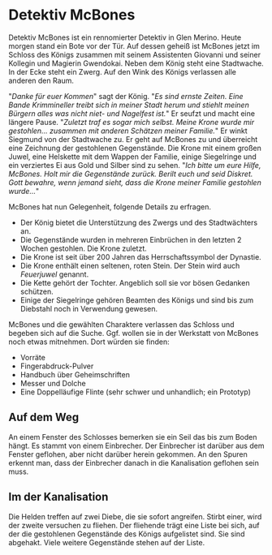 # Detektiv McBones

Detektiv McBones ist ein rennomierter Detektiv in Glen Merino.
Heute morgen stand ein Bote vor der Tür.
Auf dessen geheiß ist McBones jetzt im Schloss des Königs zusammen mit seinem Assistenten Giovanni und seiner Kollegin und Magierin Gwendokai.
Neben dem König steht eine Stadtwache.
In der Ecke steht ein Zwerg.
Auf den Wink des Königs verlassen alle anderen den Raum.

"*Danke für euer Kommen*" sagt der König.
"*Es sind ernste Zeiten. Eine Bande Krimmineller treibt sich in meiner Stadt herum und stiehlt meinen Bürgern alles was nicht niet- und Nagelfest ist.*"
Er seufzt und macht eine längere Pause.
"*Zuletzt traf es sogar mich selbst. Meine Krone wurde mir gestohlen... zusammen mit anderen Schätzen meiner Familie.*"
Er winkt Siegmund von der Stadtwache zu.
Er geht auf McBones zu und überreicht eine Zeichnung der gestohlenen Gegenstände.
Die Krone mit einem großen Juwel, eine Helskette mit dem Wappen der Familie, einige Siegelringe und ein verziertes Ei aus Gold und Silber sind zu sehen.
"*Ich bitte um eure Hilfe, McBones. Holt mir die Gegenstände zurück. Berilt euch und seid Diskret. Gott bewahre, wenn jemand sieht, dass die Krone meiner Familie gestohlen wurde...*"


McBones hat nun Gelegenheit, folgende Details zu erfragen.
- Der König bietet die Unterstützung des Zwergs und des Stadtwächters an.
- Die Gegenstände wurden in mehreren Einbrüchen in den letzten 2 Wochen gestohlen. Die Krone zuletzt.
- Die Krone ist seit über 200 Jahren das Herrschaftssymbol der Dynastie.
- Die Krone enthält einen seltenen, roten Stein. Der Stein wird auch *Feuerjuwel* genannt.
- Die Kette gehört der Tochter. Angeblich soll sie vor bösen Gedanken schützen.
- Einige der Siegelringe gehören Beamten des Königs und sind bis zum Diebstahl noch in Verwendung gewesen.


McBones und die gewählten Charaktere verlassen das Schloss und begeben sich auf die Suche.
Ggf. wollen sie in der Werkstatt von McBones noch etwas mitnehmen.
Dort würden sie finden:
- Vorräte
- Fingerabdruck-Pulver
- Handbuch über Geheimschriften
- Messer und Dolche
- Eine Doppelläufige Flinte (sehr schwer und unhandlich; ein Prototyp)


## Auf dem Weg

An einem Fenster des Schlosses bemerken sie ein Seil das bis zum Boden hängt.
Es stammt von einem Einbrecher.
Der Einbrecher ist darüber aus dem Fenster geflohen, aber nicht darüber herein gekommen.
An den Spuren erkennt man, dass der Einbrecher danach in die Kanalisation geflohen sein muss.


## Im der Kanalisation

Die Helden treffen auf zwei Diebe, die sie sofort angreifen.
Stirbt einer, wird der zweite versuchen zu fliehen.
Der fliehende trägt eine Liste bei sich, auf der die gestohlenen Gegenstände des Königs aufgelistet sind. Sie sind abgehakt. Viele weitere Gegenstände stehen auf der Liste.
